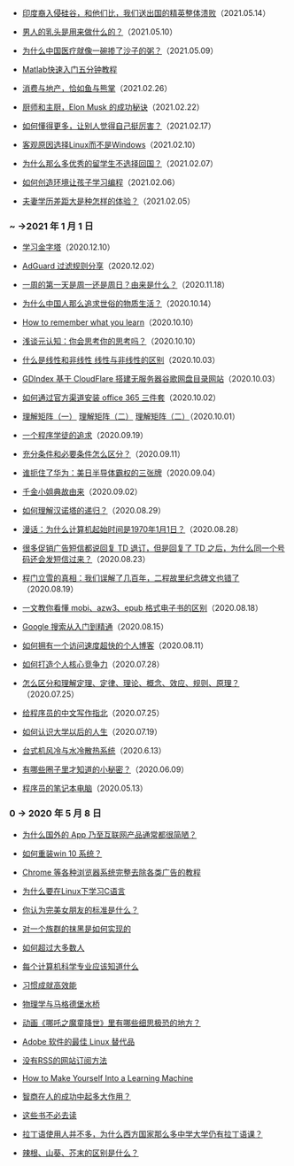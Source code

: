 - [印度裔入侵硅谷，和他们比，我们送出国的精英整体溃败](https://webcache.googleusercontent.com/search?q=cache:FoRGTI3hk-4J:https://xw.qq.com/cmsid/20180523A0JK7G00+&cd=2&hl=zh-CN&ct=clnk)（2021.05.14）

- [男人的乳头是用来做什么的？](https://www.zhihu.com/question/19626358)（2021.05.10）

- [为什么中国医疗就像一碗掺了沙子的粥？](https://mp.weixin.qq.com/s/ga0-h6VjPtSC4HM5JW2YEA)（2021.05.09）

- [Matlab快速入门五分钟教程](http://www.useful2you.com/matlab-5min/)

- [消费与地产，恰如鱼与熊掌](https://mp.weixin.qq.com/s/xv5mBL0PKXaThePOFtejow)（2021.02.26）

- [厨师和主厨，Elon Musk 的成功秘诀](https://happyxiao.com/yrgs032/)（2021.02.22）

- [如何懂得更多，让别人觉得自己挺厉害？](https://kenengba.com/post/3721.html)（2021.02.17）

- [客观原因选择Linux而不是Windows](https://github.com/nbeaver/why-linux-is-better#malware)（2021.02.10）

- [为什么那么多优秀的留学生不选择回国？](https://www.zhihu.com/question/430416816/answer/1598873901)（2021.02.07）

- [如何创造环境让孩子学习编程](https://mp.weixin.qq.com/s/wyja74GDQjgW4Cc_wpJo2A)（2021.02.06）

- [夫妻学历差距大是种怎样的体验？](https://www.zhihu.com/question/29569711/answer/1711588744)（2021.02.05）

### ~ ->2021 年 1 月 1 日

- [学习金字塔](https://zhuanlan.zhihu.com/p/24773768)（2020.12.10）

- [AdGuard 过滤规则分享](https://wsgzao.github.io/post/adguard/)（2020.12.02）

- [一周的第一天是周一还是周日？由来是什么？](https://www.zhihu.com/question/20162291)（2020.11.18）

- [为什么中国人那么追求世俗的物质生活？](http://www.nowamagic.net/librarys/eight/posts/2805)（2020.10.14）

- [How to remember what you learn](https://vasilishynkarenka.com/learning/)（2020.10.10）

- [浅谈元认知：你会思考你的思考吗？](https://medium.com/brain-expedition/%E6%B5%85%E8%B0%88%E5%85%83%E8%AE%A4%E7%9F%A5-%E4%BD%A0%E4%BC%9A%E6%80%9D%E8%80%83%E4%BD%A0%E7%9A%84%E6%80%9D%E8%80%83%E5%90%97-eabdb98dbc2f)（2020.10.10）

- [什么是线性和非线性 线性与非线性的区别](https://blog.csdn.net/phenixyf/article/details/42237639)（2020.10.03）

- [GDIndex 基于 CloudFlare 搭建无服务器谷歌网盘目录网站](https://sunpma.com/859.html)（2020.10.03）

- [如何通过官方渠道安装 office 365 三件套](http://www.coaadmin.cn/2965.html)（2020.10.02）

- [理解矩阵（一）](https://blog.csdn.net/myan/article/details/647511) [理解矩阵（二）](https://blog.csdn.net/myan/article/details/649018) [理解矩阵（二）](https://blog.csdn.net/myan/article/details/1865397)（2020.10.01）

- [一个程序学徒的追求](https://blog.handsome0hell.com/articles/Pursuit_of_an_Apprentice_zh-Hans.md.html#fnref1)（2020.09.19）

- [充分条件和必要条件怎么区分？](https://www.zhihu.com/question/30469121)（2020.09.11）

- [谁扼住了华为：美日半导体霸权的三张牌](http://tech.sina.com.cn/csj/2020-08-10/doc-iivhuipn7797138.shtml)（2020.09.04）

- [千金小姐典故由来](https://kknews.cc/history/on2gnlo.html)（2020.09.02）

- [如何理解汉诺塔的递归？](https://www.zhihu.com/question/24385418)（2020.08.29）

- [漫话：为什么计算机起始时间是1970年1月1日？](https://juejin.im/post/6844904191438094343)（2020.08.28）

- [很多促销广告短信都说回复 TD 退订，但是回复了 TD 之后，为什么同一个号码还会发短信过来？](https://www.zhihu.com/question/31369521)（2020.08.23）

- [程门立雪的真相：我们误解了几百年，二程故里纪念碑文也错了](https://www.thepaper.cn/newsDetail_forward_1423353)（2020.08.19）

- [一文教你看懂 mobi、azw3、epub 格式电子书的区别](https://zhuanlan.zhihu.com/p/43996780)（2020.08.18）

- [Google 搜索从入门到精通](https://www.chongbuluo.com/thread-7943-1-1.html)（2020.08.15）

- [如何拥有一个访问速度超快的个人博客](https://blog.yzzi.top/5wwqheMyp/)（2020.08.11）

- [如何打造个人核心竞争力](https://sspai.com/post/61633)（2020.07.28）

- [怎么区分和理解定理、定律、理论、概念、效应、规则、原理？](https://www.zhihu.com/question/20222198)（2020.07.25）

- [给程序员的中文写作指北](https://kalasearch.cn/blog/writing-guide-for-programmers/)（2020.07.25）

- [如何认识大学以后的人生](https://witreader.com/articles/609828243763/)（2020.07.19）

- [台式机风冷与水冷散热系统](https://www.bilibili.com/read/cv2706231/)（2020.6.13）

- [有哪些圈子里才知道的小秘密？](https://www.zhihu.com/question/49502870)（2020.06.09）

- [程序员的笔记本电脑](https://www.cnblogs.com/guogangj/p/10630733.html)（2020.05.13）

### 0 -> 2020 年 5 月 8 日

- [为什么国外的 App 乃至互联网产品通常都很简陋？](https://www.zhihu.com/question/46981059/answer/103824268)

- [如何重装win 10 系统？](https://www.zhihu.com/question/54059979)

- [Chrome 等各种浏览器系统完整去除各类广告的教程](https://black1ce.com/script/advertise-block.html)

- [为什么要在Linux下学习C语言](https://zhuanlan.zhihu.com/p/54169827)

- [你认为完美女朋友的标准是什么？](https://www.zhihu.com/question/23932491/answer/321393020)

- [对一个族群的抹黑是如何实现的](https://zhuanlan.zhihu.com/p/80294584)

- [如何超过大多数人](https://coolshell.cn/articles/19464.html)

- [每个计算机科学专业应该知道什么](http://matt.might.net/articles/what-cs-majors-should-know/)

- [习惯成就高效能](https://mazhuang.org/2014/10/28/sevenhabits/)

- [物理学与马格德堡水桥](https://www.wired.com/2011/10/physics-and-the-magdeburg-water-bridge/)

- [动画《哪吒之魔童降世》里有哪些细思极恐的地方？](https://www.imydl.com/yspl/12525.html)

- [Adobe 软件的最佳 Linux 替代品](https://juejin.im/post/5b212749f265da6e3d668534)

- [没有RSS的网站订阅方法](https://zhuanlan.zhihu.com/p/40496324/)

- [How to Make Yourself Into a Learning Machine](https://superorganizers.substack.com/p/how-to-build-a-learning-machine)

- [智商在人的成功中起多大作用？](https://www.weibo.com/ttarticle/p/show?id=2309404450879515263054)

- [这些书不必去读](https://user.guancha.cn/main/content?id=13705)

- [拉丁语使用人并不多，为什么西方国家那么多中学大学仍有拉丁语课？](https://www.zhihu.com/question/20306979)

- [辣根、山葵、芥末的区别是什么？](https://www.zhihu.com/question/21014408)
